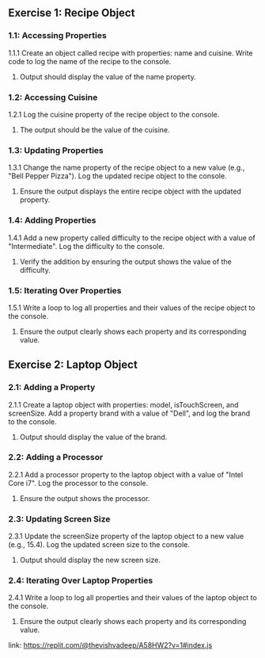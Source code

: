 ## Exercise 1: Recipe Object

### 1.1: Accessing Properties
1.1.1 Create an object called recipe with properties: name and cuisine. Write code to log the name of the recipe to the console.
1. Output should display the value of the name property.

### 1.2: Accessing Cuisine
1.2.1 Log the cuisine property of the recipe object to the console.
1. The output should be the value of the cuisine.

### 1.3: Updating Properties
1.3.1 Change the name property of the recipe object to a new value (e.g., "Bell Pepper Pizza"). Log the updated recipe object to the console.
1. Ensure the output displays the entire recipe object with the updated property.

### 1.4: Adding Properties
1.4.1 Add a new property called difficulty to the recipe object with a value of "Intermediate". Log the difficulty to the console.
1. Verify the addition by ensuring the output shows the value of the difficulty.

### 1.5: Iterating Over Properties
1.5.1 Write a loop to log all properties and their values of the recipe object to the console.
1. Ensure the output clearly shows each property and its corresponding value.

## Exercise 2: Laptop Object

### 2.1: Adding a Property
2.1.1 Create a laptop object with properties: model, isTouchScreen, and screenSize. Add a property brand with a value of "Dell", and log the brand to the console.
1. Output should display the value of the brand.

### 2.2: Adding a Processor
2.2.1 Add a processor property to the laptop object with a value of "Intel Core i7". Log the processor to the console.
1. Ensure the output shows the processor.

### 2.3: Updating Screen Size
2.3.1 Update the screenSize property of the laptop object to a new value (e.g., 15.4). Log the updated screen size to the console.
1. Output should display the new screen size.

### 2.4: Iterating Over Laptop Properties
2.4.1 Write a loop to log all properties and their values of the laptop object to the console.
1. Ensure the output clearly shows each property and its corresponding value.

link: https://replit.com/@thevishvadeep/A58HW2?v=1#index.js
